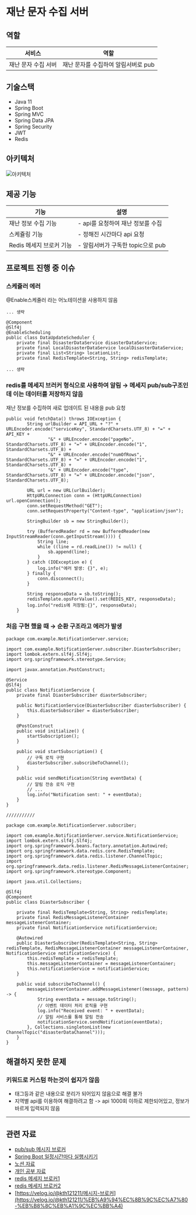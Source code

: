 # 재난 문자 수집 서버
## 역할
|서비스|역할|
|---|---|
|재난 문자 수집 서버|재난 문자를 수집하여 알림서버로 pub|

## 기술스택
- Java 11
- Spring Boot
- Spring MVC
- Spring Data JPA
- Spring Security
- JWT
- Redis

## 아키텍처
![아키텍처](https://github.com/kit-cmd/backend/assets/102667851/721fed4c-b28a-494a-a70c-0ad2aedc86a7)


## 제공 기능
|기능|설명|
|---|---|
|재난 정보 수집 기능|- api를 요청하여 재난 정보를 수집|
|스케쥴링 기능|- 정해진 시간마다 api 요청|
|Redis 메세지 브로커 기능|- 알림서버가 구독한 topic으로 pub|

## 프로젝트 진행 중 이슈

### 스케쥴러 에러
@Enable스케쥴러 라는 어노테이션을 사용하지 않음 
```
... 생략

@Component
@Slf4j
@EnableScheduling
public class DataUpdateScheduler {
    private final DisasterDataService disasterDataService;
    private final LocalDisasterDataService localDisasterDataService;
    private final List<String> locationList;
    private final RedisTemplate<String, String> redisTemplate;

... 생략

```

### redis를 메세지 브러커 형식으로 사용하여 알림 → 메세지 pub/sub구조인데 이는 데이터를 저장하지 않음
재난 정보를 수집하여 새로 업데이트 된 내용을 pub 요청
```
public void fetchData() throws IOException {
        String urlBuilder = API_URL + "?" + URLEncoder.encode("serviceKey", StandardCharsets.UTF_8) + "=" + API_KEY +
                "&" + URLEncoder.encode("pageNo", StandardCharsets.UTF_8) + "=" + URLEncoder.encode("1", StandardCharsets.UTF_8) +
                "&" + URLEncoder.encode("numOfRows", StandardCharsets.UTF_8) + "=" + URLEncoder.encode("1", StandardCharsets.UTF_8) +
                "&" + URLEncoder.encode("type", StandardCharsets.UTF_8) + "=" + URLEncoder.encode("json", StandardCharsets.UTF_8);

        URL url = new URL(urlBuilder);
        HttpURLConnection conn = (HttpURLConnection) url.openConnection();
        conn.setRequestMethod("GET");
        conn.setRequestProperty("Content-type", "application/json");

        StringBuilder sb = new StringBuilder();

        try (BufferedReader rd = new BufferedReader(new InputStreamReader(conn.getInputStream()))) {
            String line;
            while ((line = rd.readLine()) != null) {
                sb.append(line);
            }
        } catch (IOException e) {
            log.info("에러 발생: {}", e);
        } finally {
            conn.disconnect();
        }

        String responseData = sb.toString();
        redisTemplate.opsForValue().set(REDIS_KEY, responseData);
        log.info("redis에 저장됨:{}", responseData);
    }
```


### 처음 구현 했을 때 → 순환 구조라고 에러가 발생
```
package com.example.NotificationServer.service;

import com.example.NotificationServer.subscriber.DiasterSubscriber;
import lombok.extern.slf4j.Slf4j;
import org.springframework.stereotype.Service;

import javax.annotation.PostConstruct;

@Service
@Slf4j
public class NotificationService {
    private final DiasterSubscriber diasterSubscriber;

    public NotificationService(DiasterSubscriber diasterSubscriber) {
        this.diasterSubscriber = diasterSubscriber;
    }

    @PostConstruct
    public void initialize() {
        startSubscription();
    }

    public void startSubscription() {
        // 구독 로직 구현
        diasterSubscriber.subscribeToChannel();
    }

    public void sendNotification(String eventData) {
        // 알림 전송 로직 구현
        // ...
        log.info("Notification sent: " + eventData);
    }
}

///////////

package com.example.NotificationServer.subscriber;

import com.example.NotificationServer.service.NotificationService;
import lombok.extern.slf4j.Slf4j;
import org.springframework.beans.factory.annotation.Autowired;
import org.springframework.data.redis.core.RedisTemplate;
import org.springframework.data.redis.listener.ChannelTopic;
import org.springframework.data.redis.listener.RedisMessageListenerContainer;
import org.springframework.stereotype.Component;

import java.util.Collections;

@Slf4j
@Component
public class DiasterSubscriber {

    private final RedisTemplate<String, String> redisTemplate;
    private final RedisMessageListenerContainer messageListenerContainer;
    private final NotificationService notificationService;

    @Autowired
    public DiasterSubscriber(RedisTemplate<String, String> redisTemplate, RedisMessageListenerContainer messageListenerContainer, NotificationService notificationService) {
        this.redisTemplate = redisTemplate;
        this.messageListenerContainer = messageListenerContainer;
        this.notificationService = notificationService;
    }

    public void subscribeToChannel() {
        messageListenerContainer.addMessageListener((message, pattern) -> {
            String eventData = message.toString();
            // 이벤트 데이터 처리 로직을 구현
            log.info("Received event: " + eventData);
            // 알림 서비스를 통해 알림 전송
            notificationService.sendNotification(eventData);
        }, Collections.singletonList(new ChannelTopic("disasterDataChannel")));
    }
}
```

## 해결하지 못한 문제

### 키워드로 커스텀 하는것이 쉽지가 않음
- 태그등과 같은 내용으로 분리가 되어있지 않음으로 해결 불가
- 지역별 api를 이용하여 해결하려고 함 -> api 1000회 이하로 제한되어있고, 정보가 바르게 입력되지 않음

---
## 관련 자료
- [pub/sub 메시지 브로커](https://cloud.google.com/solutions/event-driven-architecture-pubsub?hl=ko)
- [Spring Boot 일정시간마다 실행시키기](https://andonekwon.tistory.com/70)
- [노션 자료](https://kyuhyun.notion.site/bd8a8ef6f02e4a6ba48dcb8f2588b2a5?pvs=4)
- [개인 공부 자료](https://github.com/freemoon99/study/tree/main/practie_springSecurity)
- [redis 메세지 브로커1](https://brunch.co.kr/@springboot/374)
- [redis 메세지 브로커2](https://www.daddyprogrammer.org/post/3688/redis-spring-data-redis-publish-subscribe/)
- [https://velog.io/@kth121211/메시지-브로커](https://velog.io/@kth121211/%EB%A9%94%EC%8B%9C%EC%A7%80-%EB%B8%8C%EB%A1%9C%EC%BB%A4)
